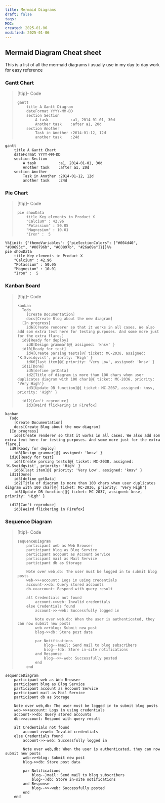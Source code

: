 ```yaml
---
title: Mermaid Diagrams
draft: false
tags: 
MOC: 
created: 2025-01-06
modified: 2025-01-06
---
```

## Mermaid Diagram Cheat sheet
This is a list of all the mermaid diagrams i usually use in my day to day work for easy reference

### Gantt Chart

> [!tip]- Code
> ```
> gantt
>     title A Gantt Diagram
>     dateFormat YYYY-MM-DD
>     section Section
>         A task          :a1, 2014-01-01, 30d
>         Another task    :after a1, 20d
>     section Another
>         Task in Another :2014-01-12, 12d
>         another task    :24d
> ```

```mermaid
gantt
    title A Gantt Chart
    dateFormat YYYY-MM-DD
    section Section
        A task          :a1, 2014-01-01, 30d
        Another task    :after a1, 20d
    section Another
        Task in Another :2014-01-12, 12d
        another task    :24d
```

### Pie Chart
>[!tip]- Code
> ```
> pie showData
>     title Key elements in Product X
>     "Calcium" : 42.96
>     "Potassium" : 50.05
>     "Magnesium" : 10.01
>     "Iron" :  5
> ```
> 
> 

```mermaid
%%{init: {"themeVariables": {"pieSectionColors": ["#004d40", "#00695c", "#00796b", "#00897b", "#26a69a"]}}}%%
pie showData
    title Key elements in Product X
    "Calcium" : 42.96
    "Potassium" : 50.05
    "Magnesium" : 10.01
    "Iron" :  5
```


### Kanban Board

>[!tip]- Code
> ```
> kanban
>   Todo
>     [Create Documentation]
>     docs[Create Blog about the new diagram]
>   [In progress]
>     id6[Create renderer so that it works in all cases. We also add som extra text here for testing purposes. And some more just for the extra flare.]
>   id9[Ready for deploy]
>     id8[Design grammar]@{ assigned: 'knsv' }
>   id10[Ready for test]
>     id4[Create parsing tests]@{ ticket: MC-2038, assigned: 'K.Sveidqvist', priority: 'High' }
>     id66[last item]@{ priority: 'Very Low', assigned: 'knsv' }
>   id11[Done]
>     id5[define getData]
>     id2[Title of diagram is more than 100 chars when user duplicates diagram with 100 char]@{ ticket: MC-2036, priority: 'Very High'}
>     id3[Update DB function]@{ ticket: MC-2037, assigned: knsv, priority: 'High' }
> 
>   id12[Can't reproduce]
>     id3[Weird flickering in Firefox]
> ```
> 

```mermaid
kanban
  Todo
    [Create Documentation]
    docs[Create Blog about the new diagram]
  [In progress]
    id6[Create renderer so that it works in all cases. We also add som extra text here for testing purposes. And some more just for the extra flare.]
  id9[Ready for deploy]
    id8[Design grammar]@{ assigned: 'knsv' }
  id10[Ready for test]
    id4[Create parsing tests]@{ ticket: MC-2038, assigned: 'K.Sveidqvist', priority: 'High' }
    id66[last item]@{ priority: 'Very Low', assigned: 'knsv' }
  id11[Done]
    id5[define getData]
    id2[Title of diagram is more than 100 chars when user duplicates diagram with 100 char]@{ ticket: MC-2036, priority: 'Very High'}
    id3[Update DB function]@{ ticket: MC-2037, assigned: knsv, priority: 'High' }

  id12[Can't reproduce]
    id3[Weird flickering in Firefox]
```


### Sequence Diagram

>[!tip]- Code
> ```
> sequenceDiagram
>     participant web as Web Browser
>     participant blog as Blog Service
>     participant account as Account Service
>     participant mail as Mail Service
>     participant db as Storage
> 
>     Note over web,db: The user must be logged in to submit blog posts
>     web->>+account: Logs in using credentials
>     account->>db: Query stored accounts
>     db->>account: Respond with query result
> 
>     alt Credentials not found
>         account->>web: Invalid credentials
>     else Credentials found
>         account->>-web: Successfully logged in
> 
>         Note over web,db: When the user is authenticated, they can now submit new posts
>         web->>+blog: Submit new post
>         blog->>db: Store post data
> 
>         par Notifications
>             blog--)mail: Send mail to blog subscribers
>             blog--)db: Store in-site notifications
>         and Response
>             blog-->>-web: Successfully posted
>         end
>     end
> ```

```mermaid
sequenceDiagram
    participant web as Web Browser
    participant blog as Blog Service
    participant account as Account Service
    participant mail as Mail Service
    participant db as Storage

    Note over web,db: The user must be logged in to submit blog posts
    web->>+account: Logs in using credentials
    account->>db: Query stored accounts
    db->>account: Respond with query result

    alt Credentials not found
        account->>web: Invalid credentials
    else Credentials found
        account->>-web: Successfully logged in

        Note over web,db: When the user is authenticated, they can now submit new posts
        web->>+blog: Submit new post
        blog->>db: Store post data

        par Notifications
            blog--)mail: Send mail to blog subscribers
            blog--)db: Store in-site notifications
        and Response
            blog-->>-web: Successfully posted
        end
    end
```

